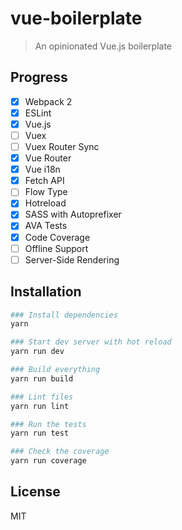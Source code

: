 # vue-boilerplate

> An opinionated Vue.js boilerplate

## Progress
- [X] Webpack 2
- [X] ESLint
- [X] Vue.js
- [ ] Vuex
- [ ] Vuex Router Sync
- [X] Vue Router
- [X] Vue i18n
- [X] Fetch API
- [ ] Flow Type
- [X] Hotreload
- [X] SASS with Autoprefixer
- [X] AVA Tests
- [X] Code Coverage
- [ ] Offline Support
- [ ] Server-Side Rendering

## Installation

``` bash
### Install dependencies
yarn

### Start dev server with hot reload
yarn run dev

### Build everything
yarn run build

### Lint files
yarn run lint

### Run the tests
yarn run test

### Check the coverage
yarn run coverage
```

## License
MIT
